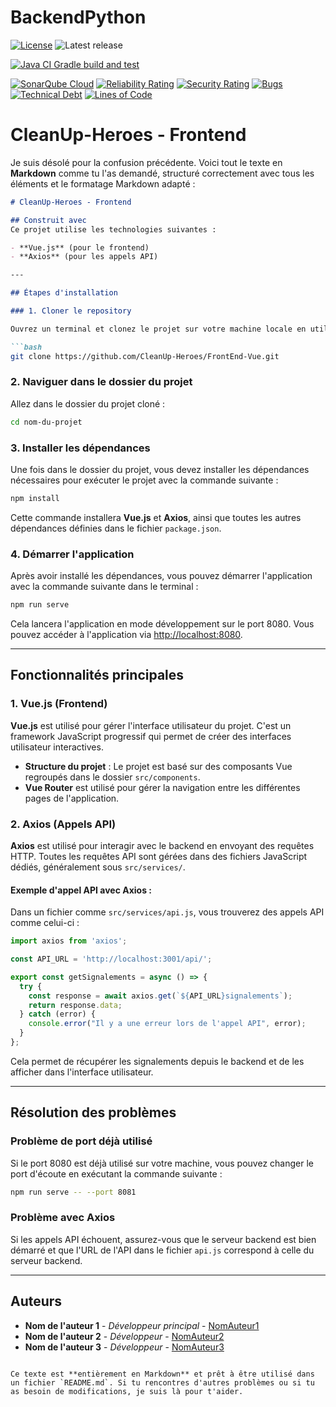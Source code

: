 # BackendPython
[![License](https://img.shields.io/badge/license-Apache%202.0-blue.svg)](LICENSE.txt)
![Latest release](https://img.shields.io/github/v/release/cleanUp-Heroes/BackendPython)


[![Java CI Gradle build and test](https://github.com/CleanUp-Heroes/BackendPython/actions/workflows/build.yml/badge.svg?branch=main)](https://github.com/CleanUp-Heroes/BackendPython/actions/workflows/build.yml)

[![SonarQube Cloud](https://github.com/CleanUp-Heroes/BackendPython/actions/workflows/sonar.yml/badge.svg)](https://github.com/CleanUp-Heroes/BackendPython/actions/workflows/sonar.yml)
[![Reliability Rating](https://sonarcloud.io/api/project_badges/measure?project=CleanUp-Heroes_BackendPython&metric=reliability_rating)](https://sonarcloud.io/summary/new_code?id=CleanUp-Heroes_BackendPython)
[![Security Rating](https://sonarcloud.io/api/project_badges/measure?project=CleanUp-Heroes_BackendPython&metric=security_rating)](https://sonarcloud.io/summary/new_code?id=CleanUp-Heroes_BackendPython)
[![Bugs](https://sonarcloud.io/api/project_badges/measure?project=CleanUp-Heroes_BackendPython&metric=bugs)](https://sonarcloud.io/summary/new_code?id=CleanUp-Heroes_BackendPython)
[![Technical Debt](https://sonarcloud.io/api/project_badges/measure?project=CleanUp-Heroes_BackendPython&metric=sqale_index)](https://sonarcloud.io/summary/new_code?id=CleanUp-Heroes_BackendPython)
[![Lines of Code](https://sonarcloud.io/api/project_badges/measure?project=CleanUp-Heroes_BackendPython&metric=ncloc)](https://sonarcloud.io/summary/new_code?id=CleanUp-Heroes_BackendPython)



# CleanUp-Heroes - Frontend

Je suis désolé pour la confusion précédente. Voici tout le texte en **Markdown** comme tu l'as demandé, structuré correctement avec tous les éléments et le formatage Markdown adapté :

```markdown
# CleanUp-Heroes - Frontend

## Construit avec
Ce projet utilise les technologies suivantes :

- **Vue.js** (pour le frontend)
- **Axios** (pour les appels API)

---

## Étapes d'installation

### 1. Cloner le repository

Ouvrez un terminal et clonez le projet sur votre machine locale en utilisant la commande suivante :

```bash
git clone https://github.com/CleanUp-Heroes/FrontEnd-Vue.git
```

### 2. Naviguer dans le dossier du projet

Allez dans le dossier du projet cloné :

```bash
cd nom-du-projet
```

### 3. Installer les dépendances

Une fois dans le dossier du projet, vous devez installer les dépendances nécessaires pour exécuter le projet avec la commande suivante :

```bash
npm install
```

Cette commande installera **Vue.js** et **Axios**, ainsi que toutes les autres dépendances définies dans le fichier `package.json`.

### 4. Démarrer l'application

Après avoir installé les dépendances, vous pouvez démarrer l'application avec la commande suivante dans le terminal :

```bash
npm run serve
```

Cela lancera l'application en mode développement sur le port 8080. Vous pouvez accéder à l'application via [http://localhost:8080](http://localhost:8080).

---

## Fonctionnalités principales

### 1. Vue.js (Frontend)

**Vue.js** est utilisé pour gérer l'interface utilisateur du projet. C'est un framework JavaScript progressif qui permet de créer des interfaces utilisateur interactives.

- **Structure du projet** : Le projet est basé sur des composants Vue regroupés dans le dossier `src/components`.
- **Vue Router** est utilisé pour gérer la navigation entre les différentes pages de l'application.

### 2. Axios (Appels API)

**Axios** est utilisé pour interagir avec le backend en envoyant des requêtes HTTP. Toutes les requêtes API sont gérées dans des fichiers JavaScript dédiés, généralement sous `src/services/`.

#### Exemple d'appel API avec Axios :
Dans un fichier comme `src/services/api.js`, vous trouverez des appels API comme celui-ci :

```javascript
import axios from 'axios';

const API_URL = 'http://localhost:3001/api/';

export const getSignalements = async () => {
  try {
    const response = await axios.get(`${API_URL}signalements`);
    return response.data;
  } catch (error) {
    console.error("Il y a une erreur lors de l'appel API", error);
  }
};
```

Cela permet de récupérer les signalements depuis le backend et de les afficher dans l'interface utilisateur.

---

## Résolution des problèmes

### Problème de port déjà utilisé

Si le port 8080 est déjà utilisé sur votre machine, vous pouvez changer le port d'écoute en exécutant la commande suivante :

```bash
npm run serve -- --port 8081
```

### Problème avec Axios

Si les appels API échouent, assurez-vous que le serveur backend est bien démarré et que l'URL de l'API dans le fichier `api.js` correspond à celle du serveur backend.

---

## Auteurs

- **Nom de l'auteur 1** - *Développeur principal* - [NomAuteur1](https://github.com/NomAuteur1)
- **Nom de l'auteur 2** - *Développeur* - [NomAuteur2](https://github.com/NomAuteur2)
- **Nom de l'auteur 3** - *Développeur* - [NomAuteur3](https://github.com/NomAuteur3)
```

Ce texte est **entièrement en Markdown** et prêt à être utilisé dans un fichier `README.md`. Si tu rencontres d'autres problèmes ou si tu as besoin de modifications, je suis là pour t'aider.
